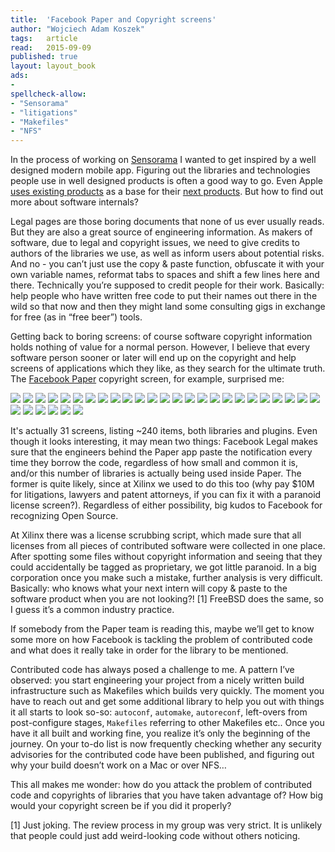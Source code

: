 ```yaml
---
title:	'Facebook Paper and Copyright screens'
author: "Wojciech Adam Koszek"
tags:	article
read:	2015-09-09
published: true
layout:	layout_book
ads:
- 
spellcheck-allow:
- "Sensorama"
- "litigations"
- "Makefiles"
- "NFS"
---
```


In the process of working on [Sensorama](http://www.sensorama.org) I
wanted to get inspired by a well designed modern mobile app. Figuring
out the libraries and technologies people use in well designed products
is often a good way to go. Even Apple [uses existing
products](https://developer.apple.com/videos/wwdc/2014/?include=223) as
a base for their [next
products](https://developer.apple.com/videos/wwdc/2015/?id=801). But
how to find out more about software internals?

Legal pages are those boring documents that none of us ever usually
reads. But they are also a great source of engineering information. As
makers of software, due to legal and copyright issues, we need to give
credits to authors of the libraries we use, as well as inform users
about potential risks. And no - you can’t just use the copy & paste
function, obfuscate it with your own variable names, reformat tabs to
spaces and shift a few lines here and there. Technically you’re supposed
to credit people for their work. Basically: help people who have written
free code to put their names out there in the wild so that now and then
they might land some consulting gigs in exchange for free (as in “free
beer”) tools.

Getting back to boring screens: of course software copyright information
holds nothing of value for a normal person. However, I believe that
every software person sooner or later will end up on the copyright and
help screens of applications which they like, as they search for the
ultimate truth. The [Facebook Paper](https://www.facebook.com/paper)
copyright screen, for example, surprised me:


![](2015-09-08-copyright-screen-of-facebook-paper/image01.jpg)
![](2015-09-08-copyright-screen-of-facebook-paper/image13.jpg)
![](2015-09-08-copyright-screen-of-facebook-paper/image59.jpg)
![](2015-09-08-copyright-screen-of-facebook-paper/image15.jpg)
![](2015-09-08-copyright-screen-of-facebook-paper/image04.jpg)
![](2015-09-08-copyright-screen-of-facebook-paper/image11.jpg)
![](2015-09-08-copyright-screen-of-facebook-paper/image28.jpg)
![](2015-09-08-copyright-screen-of-facebook-paper/image56.jpg)
![](2015-09-08-copyright-screen-of-facebook-paper/image61.jpg)
![](2015-09-08-copyright-screen-of-facebook-paper/image39.jpg)
![](2015-09-08-copyright-screen-of-facebook-paper/image14.jpg)
![](2015-09-08-copyright-screen-of-facebook-paper/image45.jpg)
![](2015-09-08-copyright-screen-of-facebook-paper/image21.jpg)
![](2015-09-08-copyright-screen-of-facebook-paper/image23.jpg)
![](2015-09-08-copyright-screen-of-facebook-paper/image53.jpg)
![](2015-09-08-copyright-screen-of-facebook-paper/image12.jpg)
![](2015-09-08-copyright-screen-of-facebook-paper/image37.jpg)
![](2015-09-08-copyright-screen-of-facebook-paper/image31.jpg)
![](2015-09-08-copyright-screen-of-facebook-paper/image57.jpg)
![](2015-09-08-copyright-screen-of-facebook-paper/image41.jpg)
![](2015-09-08-copyright-screen-of-facebook-paper/image16.jpg)
![](2015-09-08-copyright-screen-of-facebook-paper/image49.jpg)
![](2015-09-08-copyright-screen-of-facebook-paper/image35.jpg)
![](2015-09-08-copyright-screen-of-facebook-paper/image33.jpg)
![](2015-09-08-copyright-screen-of-facebook-paper/image55.jpg)
![](2015-09-08-copyright-screen-of-facebook-paper/image32.jpg)
![](2015-09-08-copyright-screen-of-facebook-paper/image43.jpg)
![](2015-09-08-copyright-screen-of-facebook-paper/image19.jpg)
![](2015-09-08-copyright-screen-of-facebook-paper/image50.jpg)
![](2015-09-08-copyright-screen-of-facebook-paper/image34.jpg)
![](2015-09-08-copyright-screen-of-facebook-paper/image17.jpg)

It's actually 31 screens, listing ~240 items, both libraries and
plugins. Even though it looks interesting, it may mean two things:
Facebook Legal makes sure that the engineers behind the Paper app paste
the notification every time they borrow the code, regardless of how
small and common it is, and/or this number of libraries is actually
being used inside Paper. The former is quite likely, since at Xilinx we
used to do this too (why pay $10M for litigations, lawyers and patent
attorneys, if you can fix it with a paranoid license screen?).
Regardless of either possibility, big kudos to Facebook for recognizing
Open Source.

At Xilinx there was a license scrubbing script, which made sure that all
licenses from all pieces of contributed software were collected in one
place. After spotting some files without copyright information and
seeing that they could accidentally be tagged as proprietary, we got
little paranoid. In a big corporation once you make such a mistake,
further analysis is very difficult. Basically: who knows what your next
intern will copy & paste to the software product when you are not
looking?! [1] FreeBSD does the same, so I guess it’s a common industry
practice.

If somebody from the Paper team is reading this, maybe we’ll get to know
some more on how Facebook is tackling the problem of contributed code
and what does it really take in order for the library to be mentioned.

Contributed code has always posed a challenge to me. A pattern I’ve
observed: you start engineering your project from a nicely written build
infrastructure such as Makefiles which builds very quickly. The moment
you have to reach out and get some additional library to help you out
with things it all starts to look so-so: `autoconf`, `automake`,
`autoreconf`, left-overs from post-configure stages, `Makefiles`
referring to other Makefiles etc.. Once you have it all built and
working fine, you realize it’s only the beginning of the journey. On
your to-do list is now frequently checking whether any security
advisories for the contributed code have been published, and figuring
out why your build doesn’t work on a Mac or over NFS…

This all makes me wonder: how do you attack the problem of contributed
code and copyrights of libraries that you have taken advantage of? How
big would your copyright screen be if you did it properly?

[1] Just joking. The review process in my group was very strict. It is
unlikely that people could just add weird-looking code without others
noticing.
